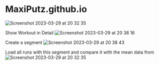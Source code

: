 # MaxiPutz.github.io

![Screenshot 2023-03-29 at 20 32 35](https://user-images.githubusercontent.com/48091139/228635617-71220529-3335-4f95-aa30-f1fcdb9705e1.jpg)

Show Workout in Detail
![Screenshot 2023-03-29 at 20 38 16](https://user-images.githubusercontent.com/48091139/228636530-f73bcecd-3653-4533-84f7-d98ccf1c0422.jpg)


Create a segment
![Screenshot 2023-03-29 at 20 38 43](https://user-images.githubusercontent.com/48091139/228636615-88f1966d-f260-4c82-9afc-d07c540268e0.jpg)

Load all runs with this segment and compare it with the mean data from
![Screenshot 2023-03-29 at 20 32 35](https://user-images.githubusercontent.com/48091139/228636335-288fe354-3696-400d-8bda-101127415efb.jpg)
